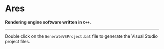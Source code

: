 # Ares

**Rendering engine software written in `C++`.**

<hr>

Double click on the `GenerateVSProject.bat` file to generate the Visual Studio project files.
